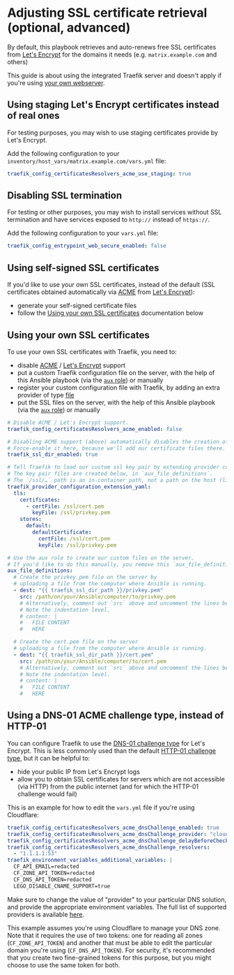 <!--
SPDX-FileCopyrightText: 2018 - 2024 Slavi Pantaleev
SPDX-FileCopyrightText: 2020 - 2024 MDAD project contributors
SPDX-FileCopyrightText: 2020 Aaron Raimist
SPDX-FileCopyrightText: 2022 Alejo Diaz
SPDX-FileCopyrightText: 2022 Julian Foad
SPDX-FileCopyrightText: 2024 - 2025 Suguru Hirahara

SPDX-License-Identifier: AGPL-3.0-or-later
-->

# Adjusting SSL certificate retrieval (optional, advanced)

By default, this playbook retrieves and auto-renews free SSL certificates from [Let's Encrypt](https://letsencrypt.org/) for the domains it needs (e.g. `matrix.example.com` and others)

This guide is about using the integrated Traefik server and doesn't apply if you're using [your own webserver](configuring-playbook-own-webserver.md).

## Using staging Let's Encrypt certificates instead of real ones

For testing purposes, you may wish to use staging certificates provide by Let's Encrypt.

Add the following configuration to your `inventory/host_vars/matrix.example.com/vars.yml` file:

```yaml
traefik_config_certificatesResolvers_acme_use_staging: true
```

## Disabling SSL termination

For testing or other purposes, you may wish to install services without SSL termination and have services exposed to `http://` instead of `https://`.

Add the following configuration to your `vars.yml` file:

```yaml
traefik_config_entrypoint_web_secure_enabled: false
```

## Using self-signed SSL certificates

If you'd like to use your own SSL certificates, instead of the default (SSL certificates obtained automatically via [ACME](https://en.wikipedia.org/wiki/Automatic_Certificate_Management_Environment) from [Let's Encrypt](https://letsencrypt.org/)):

- generate your self-signed certificate files
- follow the [Using your own SSL certificates](#using-your-own-ssl-certificates) documentation below

## Using your own SSL certificates

To use your own SSL certificates with Traefik, you need to:

- disable [ACME](https://en.wikipedia.org/wiki/Automatic_Certificate_Management_Environment) / [Let's Encrypt](https://letsencrypt.org/) support
- put a custom Traefik configuration file on the server, with the help of this Ansible playbook (via the [`aux` role](https://github.com/mother-of-all-self-hosting/ansible-role-aux)) or manually
- register your custom configuration file with Traefik, by adding an extra provider of type [file](https://doc.traefik.io/traefik/providers/file/)
- put the SSL files on the server, with the help of this Ansible playbook (via the [`aux` role](https://github.com/mother-of-all-self-hosting/ansible-role-aux)) or manually

```yaml
# Disable ACME / Let's Encrypt support.
traefik_config_certificatesResolvers_acme_enabled: false

# Disabling ACME support (above) automatically disables the creation of the SSL directory.
# Force-enable it here, because we'll add our certificate files there.
traefik_ssl_dir_enabled: true

# Tell Traefik to load our custom ssl key pair by extending provider configuration.
# The key pair files are created below, in `aux_file_definitions`.
# The `/ssl/…` path is an in-container path, not a path on the host (like `/matrix/traefik/ssl`). Do not change it!
traefik_provider_configuration_extension_yaml:
  tls:
    certificates:
      - certFile: /ssl/cert.pem
        keyFile: /ssl/privkey.pem
    stores:
      default:
        defaultCertificate:
          certFile: /ssl/cert.pem
          keyFile: /ssl/privkey.pem

# Use the aux role to create our custom files on the server.
# If you'd like to do this manually, you remove this `aux_file_definitions` variable.
aux_file_definitions:
  # Create the privkey.pem file on the server by
  # uploading a file from the computer where Ansible is running.
  - dest: "{{ traefik_ssl_dir_path }}/privkey.pem"
    src: /path/on/your/Ansible/computer/to/privkey.pem
    # Alternatively, comment out `src` above and uncomment the lines below to provide the certificate content inline.
    # Note the indentation level.
    # content: |
    #   FILE CONTENT
    #   HERE

  # Create the cert.pem file on the server
  # uploading a file from the computer where Ansible is running.
  - dest: "{{ traefik_ssl_dir_path }}/cert.pem"
    src: /path/on/your/Ansible/computer/to/cert.pem
    # Alternatively, comment out `src` above and uncomment the lines below to provide the certificate content inline.
    # Note the indentation level.
    # content: |
    #   FILE CONTENT
    #   HERE
```

## Using a DNS-01 ACME challenge type, instead of HTTP-01

You can configure Traefik to use the [DNS-01 challenge type](https://letsencrypt.org/docs/challenge-types/#dns-01-challenge) for Let's Encrypt. This is less commonly used than the default [HTTP-01 challenge type](https://letsencrypt.org/docs/challenge-types/#http-01-challenge), but it can be helpful to:

- hide your public IP from Let's Encrypt logs
- allow you to obtain SSL certificates for servers which are not accessible (via HTTP) from the public internet (and for which the HTTP-01 challenge would fail)

This is an example for how to edit the `vars.yml` file if you're using Cloudflare:

```yaml
traefik_config_certificatesResolvers_acme_dnsChallenge_enabled: true
traefik_config_certificatesResolvers_acme_dnsChallenge_provider: "cloudflare"
traefik_config_certificatesResolvers_acme_dnsChallenge_delayBeforeCheck: 60
traefik_config_certificatesResolvers_acme_dnsChallenge_resolvers:
  - "1.1.1.1:53"
traefik_environment_variables_additional_variables: |
  CF_API_EMAIL=redacted
  CF_ZONE_API_TOKEN=redacted
  CF_DNS_API_TOKEN=redacted
  LEGO_DISABLE_CNAME_SUPPORT=true
```

Make sure to change the value of "provider" to your particular DNS solution, and provide the appropriate environment variables. The full list of supported providers is available [here](https://doc.traefik.io/traefik/https/acme/#providers).

This example assumes you're using Cloudflare to manage your DNS zone. Note that it requires the use of two tokens: one for reading all zones (`CF_ZONE_API_TOKEN`) and another that must be able to edit the particular domain you're using (`CF_DNS_API_TOKEN`). For security, it's recommended that you create two fine-grained tokens for this purpose, but you might choose to use the same token for both.
